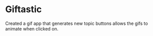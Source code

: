 # Giftastic
Created a gif app that generates new topic buttons allows the gifs to animate when clicked on.